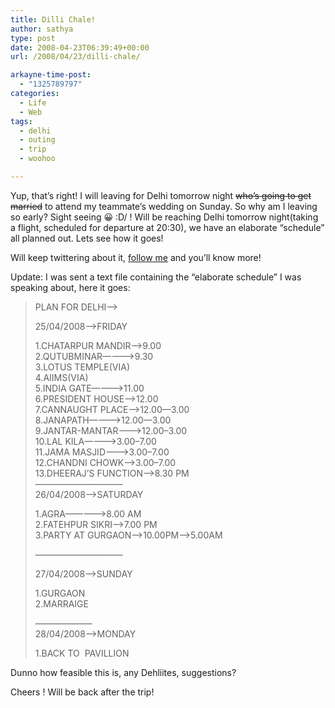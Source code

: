 ```yaml
---
title: Dilli Chale!
author: sathya
type: post
date: 2008-04-23T06:39:49+00:00
url: /2008/04/23/dilli-chale/

arkayne-time-post:
  - "1325789797"
categories:
  - Life
  - Web
tags:
  - delhi
  - outing
  - trip
  - woohoo

---
```

Yup, that&#8217;s right! I will leaving for Delhi tomorrow night <span style="text-decoration: line-through;">who&#8217;s </span><span style="text-decoration: line-through;">going to get married</span> to attend my teammate&#8217;s wedding on Sunday. So why am I leaving so early? Sight seeing 😀 \:D/ ! Will be reaching Delhi tomorrow night(taking a flight, scheduled for departure at 20:30), we have an elaborate &#8220;schedule&#8221; all planned out. Lets see how it goes!

Will keep twittering about it, <a href="http://www.twitter.com/sathyabhat/" target="_blank">follow me</a> and you&#8217;ll know more!

Update: I was sent a text file containing the &#8220;elaborate schedule&#8221; I was speaking about, here it goes:

<!--more-->

> PLAN FOR DELHI&#8212;->
> 
> 25/04/2008&#8211;>FRIDAY
> 
> 1.CHATARPUR MANDIR&#8212;->9.00  
> 2.QUTUBMINAR&#8212;&#8212;&#8212;->9.30  
> 3.LOTUS TEMPLE(VIA)  
> 4.AIIMS(VIA)  
> 5.INDIA GATE&#8212;&#8212;&#8212;->11.00  
> 6.PRESIDENT HOUSE&#8212;&#8211;>12.00  
> 7.CANNAUGHT PLACE&#8212;&#8211;>12.00&#8212;3.00  
> 8.JANAPATH&#8212;&#8212;&#8212;&#8212;>12.00&#8212;3.00  
> 9.JANTAR-MANTAR&#8212;&#8212;->12.00&#8211;3.00  
> 10.LAL KILA&#8212;&#8212;&#8212;&#8211;>3.00&#8211;7.00  
> 11.JAMA MASJID&#8212;&#8212;&#8211;>3.00&#8211;7.00  
> 12.CHANDNI CHOWK&#8212;&#8212;>3.00&#8211;7.00  
> 13.DHEERAJ&#8217;S FUNCTION&#8212;>8.30 PM  
> &#8212;&#8212;&#8212;&#8212;&#8212;&#8212;&#8212;&#8212;&#8212;&#8212;  
> 26/04/2008&#8211;>SATURDAY
> 
> 1.AGRA&#8212;&#8212;&#8212;&#8212;->8.00 AM  
> 2.FATEHPUR SIKRI&#8212;>7.00 PM  
> 3.PARTY AT GURGAON&#8211;>10.00PM&#8212;>5.00AM
> 
> &#8212;&#8212;&#8212;&#8212;&#8212;&#8212;&#8212;&#8212;&#8212;&#8212;
> 
> 27/04/2008&#8211;>SUNDAY
> 
> 1.GURGAON  
> 2.MARRAIGE
> 
> &#8212;&#8212;&#8212;&#8212;&#8212;&#8212;&#8211;  
> 28/04/2008&#8211;>MONDAY
> 
> 1.BACK TO  PAVILLION

Dunno how feasible this is, any Dehliites, suggestions?

Cheers ! Will be back after the trip!
